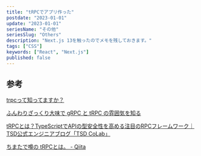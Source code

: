 ```yaml
---
title: "tRPCでアプリ作った"
postdate: "2023-01-01"
update: "2023-01-01"
seriesName: "その他"
seriesSlug: "Others"
description: "Next.js 13を触ったのでメモを残しておきます。"
tags: ["CSS"]
keywords: ["React", "Next.js"]
published: false
---
```


## 参考

[trpcって知ってますか？](https://zenn.dev/is_ryo/articles/08a9710d9f6ee2)

[ふんわりざっくり大味で gRPC と tRPC の雰囲気を知る](https://zenn.dev/suzuki_hoge/articles/2022-10-grpc-and-trpc-28d3ee273d3dc9)

[tRPCとは？TypeScriptでAPIの型安全性を高める注目のRPCフレームワーク｜TSD公式エンジニアブログ「TSD CoLab」](https://tsd.mitsue.co.jp/blog/2022-09-30-what-is-tRPC/)

[ちまたで噂の tRPCとは。 - Qiita](https://qiita.com/yoshii0110/items/c01f2d9e98a1ce575512)


